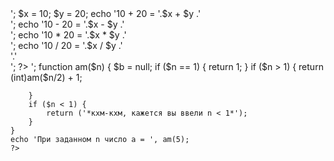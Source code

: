 <!DOCTYPE html>
<html lang="ru">

<head>
    <meta charset="UTF-8">
    <meta name="viewport" content="width=device-width, initial-scale=1.0">
    <title>Document</title>
</head>

<body>
    <?php
    echo 'Основные математические операции' . '<br>';
    $x = 10;
    $y = 20;
    echo '10 + 20 = '.$x + $y .'<br>';
    echo '10 - 20 = '.$x - $y .'<br>';
    echo '10 * 20 = '.$x * $y .'<br>';
    echo '10 / 20 = '.$x / $y .'<br>'.'<br>';
    ?>
    <?php
    echo 'Вариант 3' . '<br>';
    function am($n)
    {
        $b = null;
        if ($n == 1) {
            return 1;
        }
        if ($n > 1) {
            return (int)am($n/2) + 1;
            
        }
        if ($n < 1) {
            return ('*кхм-кхм, кажется вы ввели n < 1*');
        }
    }
    echo 'При заданном n число a = ', am(5);
    ?>
</body>

</html>
